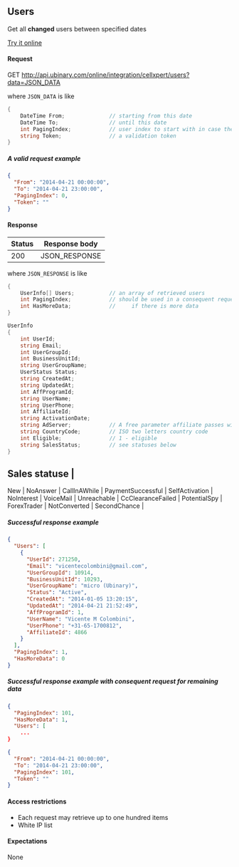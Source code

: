﻿## Users

Get all **changed** users between specified dates

[Try it online](http://api.ubinary.com/nunit/page/online.html)


#### Request

GET http://api.ubinary.com/online/integration/cellxpert/users?data=JSON_DATA

where `JSON_DATA` is like

```C#
{
    DateTime From;              // starting from this date
    DateTime To;                // until this date
    int PagingIndex;            // user index to start with in case there are more results
    string Token;               // a validation token
}
```

##### A valid request example

```json
{
  "From": "2014-04-21 00:00:00",
  "To": "2014-04-21 23:00:00",
  "PagingIndex": 0,
  "Token": ""
}
```



#### Response

Status | Response body
-------|--------------
200    | JSON_RESPONSE

where `JSON_RESPONSE` is like

```C#
{
    UserInfo[] Users;           // an array of retrieved users
    int PagingIndex;            // should be used in a consequent request
    int HasMoreData;            //     if there is more data
}

UserInfo
{
    int UserId;
    string Email;
    int UserGroupId;
    int BusinessUnitId;
    string UserGroupName;
    UserStatus Status;
    string CreatedAt;
    string UpdatedAt;
    int AffProgramId;
    string UserName;
    string UserPhone;
    int AffiliateId;
    string ActivationDate;
    string AdServer;            // A free parameter affiliate passes with registration
    string CountryCode;         // ISO two letters country code
    int Eligible;               // 1 - eligible
    string SalesStatus;         // see statuses below
}
```

Sales statuse |
-------------
New |
NoAnswer |
CallInAWhile |
PaymentSuccessful |
SelfActivation |
NoInterest |
VoiceMail |
Unreachable |
CcClearanceFailed |
PotentialSpy |
ForexTrader |
NotConverted |
SecondChance |



##### Successful response example

```json
{
  "Users": [
    {
      "UserId": 271250,
      "Email": "vicentecolombini@gmail.com",
      "UserGroupId": 10914,
      "BusinessUnitId": 10293,
      "UserGroupName": "micro (Ubinary)",
      "Status": "Active",
      "CreatedAt": "2014-01-05 13:20:15",
      "UpdatedAt": "2014-04-21 21:52:49",
      "AffProgramId": 1,
      "UserName": "Vicente M Colombini",
      "UserPhone": "+31-65-1700812",
      "AffiliateId": 4866
    }
  ],
  "PagingIndex": 1,
  "HasMoreData": 0
}
```

##### Successful response example with consequent request for remaining data

```json
{
  "PagingIndex": 101,
  "HasMoreData": 1,
  "Users": [
    ...
}
```


```json
{
  "From": "2014-04-21 00:00:00",
  "To": "2014-04-21 23:00:00",
  "PagingIndex": 101,
  "Token": ""
}
```


#### Access restrictions

- Each request may retrieve up to one hundred items
- White IP list


#### Expectations

None
